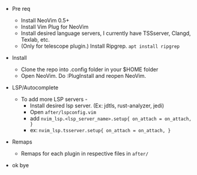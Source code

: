* Pre req
  * Install NeoVim 0.5+
  * Install Vim Plug for NeoVim
  * Install desired language servers, I currently have TSSserver, Clangd, Texlab, etc.
  * (Only for telescope plugin.) Install Ripgrep. ```apt install ripgrep```

* Install
  * Clone the repo into .config folder in your $HOME folder
  * Open NeoVim. Do :PlugInstall and reopen NeoVim.

* LSP/Autocomplete
  * To add more LSP servers -
    * Install desired lsp server. (Ex: jdtls, rust-analyzer, jedi)
    * Open ```after/lspconfig.vim```
    * add ```nvim_lsp.<lsp_server_name>.setup{ on_attach = on_attach, } ```
    * ex: ```nvim_lsp.tsserver.setup{ on_attach = on_attach, }```

* Remaps
  * Remaps for each plugin in respective files in ```after/```

* ok bye

